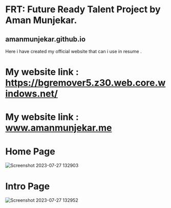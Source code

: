 # FRT: Future Ready Talent Project by Aman Munjekar.
## amanmunjekar.github.io
Here i have created my official website that can i use in resume .

# My website link : https://bgremover5.z30.web.core.windows.net/

# My website link : www.amanmunjekar.me

# Home Page

![Screenshot 2023-07-27 132903](https://github.com/amanmunjekar/amanmunjekar.github.io/assets/104617920/bc014ea8-ed9b-4228-8068-444bf11f8950)

# Intro Page

![Screenshot 2023-07-27 132952](https://github.com/amanmunjekar/amanmunjekar.github.io/assets/104617920/c5d27a25-8c96-40de-8aac-5329899c54c8)
